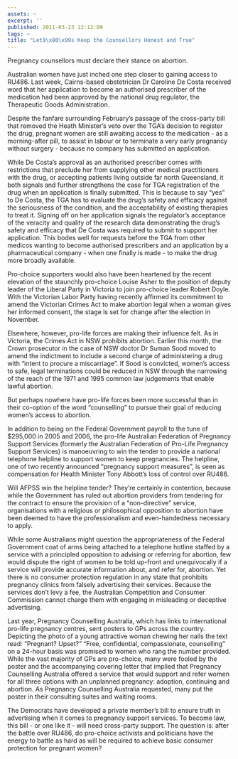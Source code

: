 ```yaml
---
assets: ~
excerpt: ''
published: 2011-03-23 12:12:09
tags: ~
title: "Letâ\x80\x99s Keep the Counsellors Honest and True"
---
```

Pregnancy counsellors must declare their stance on abortion.

Australian women have just inched one step closer to gaining access to
RU486. Last week, Cairns-based obstetrician Dr Caroline De Costa
received word that her application to become an authorised prescriber of
the medication had been approved by the national drug regulator, the
Therapeutic Goods Administration.

Despite the fanfare surrounding February’s passage of the cross-party
bill that removed the Heath Minister’s veto over the TGA’s decision to
register the drug, pregnant women are still awaiting access to the
medication - as a morning-after pill, to assist in labour or to
terminate a very early pregnancy without surgery - because no company
has submitted an application.

While De Costa’s approval as an authorised prescriber comes with
restrictions that preclude her from supplying other medical
practitioners with the drug, or accepting patients living outside far
north Queensland, it both signals and further strengthens the case for
TGA registration of the drug when an application is finally submitted.
This is because to say “yes” to De Costa, the TGA has to evaluate the
drug’s safety and efficacy against the seriousness of the condition, and
the acceptability of existing therapies to treat it. Signing off on her
application signals the regulator’s acceptance of the veracity and
quality of the research data demonstrating the drug’s safety and
efficacy that De Costa was required to submit to support her
application. This bodes well for requests before the TGA from other
medicos wanting to become authorised prescribers and an application by a
pharmaceutical company - when one finally is made - to make the drug
more broadly available.

Pro-choice supporters would also have been heartened by the recent
elevation of the staunchly pro-choice Louise Asher to the position of
deputy leader of the Liberal Party in Victoria to join pro-choice leader
Robert Doyle. With the Victorian Labor Party having recently affirmed
its commitment to amend the Victorian Crimes Act to make abortion legal
when a woman gives her informed consent, the stage is set for change
after the election in November.

Elsewhere, however, pro-life forces are making their influence felt. As
in Victoria, the Crimes Act in NSW prohibits abortion. Earlier this
month, the Crown prosecutor in the case of NSW doctor Dr Suman Sood
moved to amend the indictment to include a second charge of
administering a drug with “intent to procure a miscarriage”. If Sood is
convicted, women’s access to safe, legal terminations could be reduced
in NSW through the narrowing of the reach of the 1971 and 1995 common
law judgements that enable lawful abortion.

But perhaps nowhere have pro-life forces been more successful than in
their co-option of the word “counselling” to pursue their goal of
reducing women’s access to abortion.

In addition to being on the Federal Government payroll to the tune of
$295,000 in 2005 and 2006, the pro-life Australian Federation of
Pregnancy Support Services (formerly the Australian Federation of
Pro-Life Pregnancy Support Services) is manoeuvring to win the tender to
provide a national telephone helpline to support women to keep
pregnancies. The helpline, one of two recently announced “pregnancy
support measures”, is seen as compensation for Health Minister Tony
Abbott’s loss of control over RU486.

Will AFPSS win the helpline tender? They’re certainly in contention,
because while the Government has ruled out abortion providers from
tendering for the contract to ensure the provision of a “non-directive”
service, organisations with a religious or philosophical opposition to
abortion have been deemed to have the professionalism and
even-handedness necessary to apply.

While some Australians might question the appropriateness of the Federal
Government coat of arms being attached to a telephone hotline staffed by
a service with a principled opposition to advising or referring for
abortion, few would dispute the right of women to be told up-front and
unequivocally if a service will provide accurate information about, and
refer for, abortion. Yet there is no consumer protection regulation in
any state that prohibits pregnancy clinics from falsely advertising
their services. Because the services don’t levy a fee, the Australian
Competition and Consumer Commission cannot charge them with engaging in
misleading or deceptive advertising.

Last year, Pregnancy Counselling Australia, which has links to
international pro-life pregnancy centres, sent posters to GPs across the
country. Depicting the photo of a young attractive woman chewing her
nails the text read: “Pregnant? Upset?” “Free, confidential,
compassionate, counselling” on a 24-hour basis was promised to women who
rang the number provided. While the vast majority of GPs are pro-choice,
many were fooled by the poster and the accompanying covering letter that
implied that Pregnancy Counselling Australia offered a service that
would support and refer women for all three options with an unplanned
pregnancy: adoption, continuing and abortion. As Pregnancy Counselling
Australia requested, many put the poster in their consulting suites and
waiting rooms.

The Democrats have developed a private member’s bill to ensure truth in
advertising when it comes to pregnancy support services. To become law,
this bill - or one like it - will need cross-party support. The question
is: after the battle over RU486, do pro-choice activists and politicians
have the energy to battle as hard as will be required to achieve basic
consumer protection for pregnant women?